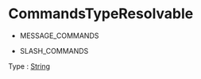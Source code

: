 # CommandsTypeResolvable

- MESSAGE_COMMANDS

- SLASH_COMMANDS

Type : [String](https://developer.mozilla.org/en-US/docs/Web/JavaScript/Reference/Global_Objects/String)
